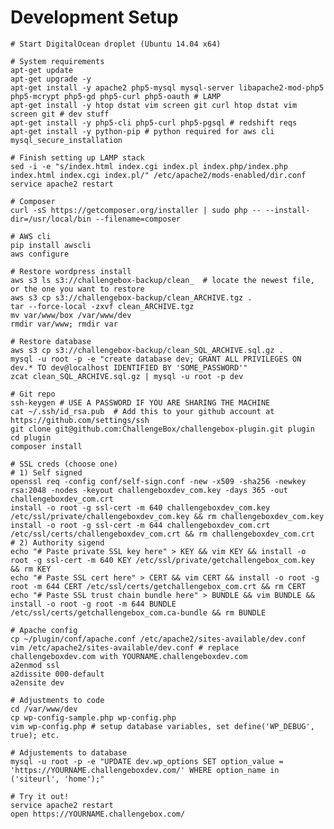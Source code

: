 
# Development Setup

	# Start DigitalOcean droplet (Ubuntu 14.04 x64)

	# System requirements
	apt-get update
	apt-get upgrade -y
	apt-get install -y apache2 php5-mysql mysql-server libapache2-mod-php5 php5-mcrypt php5-gd php5-curl php5-oauth # LAMP
	apt-get install -y htop dstat vim screen git curl htop dstat vim screen git # dev stuff
	apt-get install -y php5-cli php5-curl php5-pgsql # redshift reqs
	apt-get install -y python-pip # python required for aws cli
	mysql_secure_installation
	
	# Finish setting up LAMP stack
	sed -i -e "s/index.html index.cgi index.pl index.php/index.php index.html index.cgi index.pl/" /etc/apache2/mods-enabled/dir.conf
	service apache2 restart

	# Composer
	curl -sS https://getcomposer.org/installer | sudo php -- --install-dir=/usr/local/bin --filename=composer

	# AWS cli
	pip install awscli
	aws configure

	# Restore wordpress install
	aws s3 ls s3://challengebox-backup/clean_  # locate the newest file, or the one you want to restore
	aws s3 cp s3://challengebox-backup/clean_ARCHIVE.tgz .
	tar --force-local -zxvf clean_ARCHIVE.tgz
	mv var/www/box /var/www/dev
	rmdir var/www; rmdir var

	# Restore database
	aws s3 cp s3://challengebox-backup/clean_SQL_ARCHIVE.sql.gz .
	mysql -u root -p -e "create database dev; GRANT ALL PRIVILEGES ON dev.* TO dev@localhost IDENTIFIED BY 'SOME_PASSWORD'"
	zcat clean_SQL_ARCHIVE.sql.gz | mysql -u root -p dev

	# Git repo
	ssh-keygen # USE A PASSWORD IF YOU ARE SHARING THE MACHINE
	cat ~/.ssh/id_rsa.pub  # Add this to your github account at https://github.com/settings/ssh
	git clone git@github.com:ChallengeBox/challengebox-plugin.git plugin
	cd plugin
	composer install
	
	# SSL creds (choose one)
	# 1) Self signed
	openssl req -config conf/self-sign.conf -new -x509 -sha256 -newkey rsa:2048 -nodes -keyout challengeboxdev_com.key -days 365 -out challengeboxdev_com.crt
	install -o root -g ssl-cert -m 640 challengeboxdev_com.key /etc/ssl/private/challengeboxdev_com.key && rm challengeboxdev_com.key
	install -o root -g ssl-cert -m 644 challengeboxdev_com.crt /etc/ssl/certs/challengeboxdev_com.crt && rm challengeboxdev_com.crt
	# 2) Authority sigend
	echo "# Paste private SSL key here" > KEY && vim KEY && install -o root -g ssl-cert -m 640 KEY /etc/ssl/private/getchallengebox_com.key && rm KEY
	echo "# Paste SSL cert here" > CERT && vim CERT && install -o root -g root -m 644 CERT /etc/ssl/certs/getchallengebox_com.crt && rm CERT
	echo "# Paste SSL trust chain bundle here" > BUNDLE && vim BUNDLE && install -o root -g root -m 644 BUNDLE /etc/ssl/certs/getchallengebox_com.ca-bundle && rm BUNDLE

	# Apache config
	cp ~/plugin/conf/apache.conf /etc/apache2/sites-available/dev.conf
	vim /etc/apache2/sites-available/dev.conf # replace challengeboxdev.com with YOURNAME.challengeboxdev.com
	a2enmod ssl
	a2dissite 000-default
	a2ensite dev

	# Adjustments to code
	cd /var/www/dev
	cp wp-config-sample.php wp-config.php
	vim wp-config.php # setup database variables, set define('WP_DEBUG', true); etc.

	# Adjustements to database
	mysql -u root -p -e "UPDATE dev.wp_options SET option_value = 'https://YOURNAME.challengeboxdev.com/' WHERE option_name in ('siteurl', 'home');"
	
	# Try it out!
	service apache2 restart
	open https://YOURNAME.challengebox.com/


